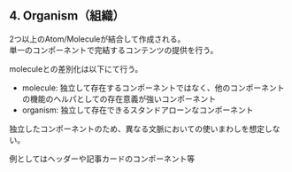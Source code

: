 ## 4. Organism（組織）

2つ以上のAtom/Moleculeが結合して作成される。<br/>
単一のコンポーネントで完結するコンテンツの提供を行う。

moleculeとの差別化は以下にて行う。
- molecule: 独立して存在するコンポーネントではなく、他のコンポーネントの機能のヘルパとしての存在意義が強いコンポーネント
- organism: 独立して存在できるスタンドアローンなコンポーネント

独立したコンポーネントのため、異なる文脈においての使いまわしを想定しない。

例としてはヘッダーや記事カードのコンポーネント等
